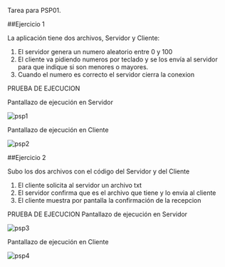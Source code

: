 ﻿
Tarea para PSP01.

##Ejercicio 1

La aplicación tiene dos archivos, Servidor y Cliente:

1. El servidor genera un numero aleatorio entre 0 y 100
2. El cliente va pidiendo numeros por teclado y se los envía al servidor para que indique si son menores o mayores. 
3. Cuando el numero es correcto el servidor cierra la conexion


PRUEBA DE EJECUCION

Pantallazo de ejecución en Servidor

![psp1](https://user-images.githubusercontent.com/15859290/53694167-39cdc780-3dab-11e9-91b3-4ec699d98b36.jpg)

Pantallazo de ejecución en Cliente


![psp2](https://user-images.githubusercontent.com/15859290/53694170-50741e80-3dab-11e9-878a-6290290e51fe.jpg)


##Ejercicio 2

Subo los dos archivos con el código del Servidor y del Cliente

1. El cliente solicita al servidor un archivo txt 
2. El servidor confirma que es el archivo que tiene y lo envia al cliente
3. El cliente muestra por pantalla la confirmación de la recepcion

PRUEBA DE EJECUCION
Pantallazo de ejecución en Servidor

![psp3](https://user-images.githubusercontent.com/15859290/53694230-0e97a800-3dac-11e9-8fe7-db720ae202ce.jpg)


Pantallazo de ejecución en Cliente

![psp4](https://user-images.githubusercontent.com/15859290/53694240-3129c100-3dac-11e9-9eac-59c5c67d3936.jpg)
